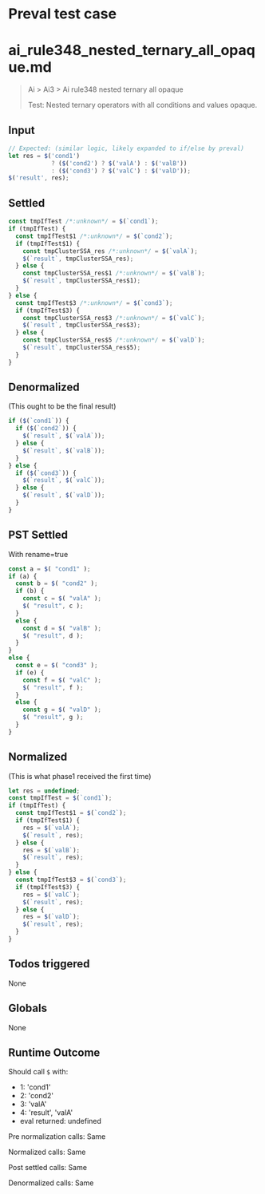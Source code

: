 # Preval test case

# ai_rule348_nested_ternary_all_opaque.md

> Ai > Ai3 > Ai rule348 nested ternary all opaque
>
> Test: Nested ternary operators with all conditions and values opaque.

## Input

`````js filename=intro
// Expected: (similar logic, likely expanded to if/else by preval)
let res = $('cond1') 
            ? ($('cond2') ? $('valA') : $('valB')) 
            : ($('cond3') ? $('valC') : $('valD'));
$('result', res);
`````


## Settled


`````js filename=intro
const tmpIfTest /*:unknown*/ = $(`cond1`);
if (tmpIfTest) {
  const tmpIfTest$1 /*:unknown*/ = $(`cond2`);
  if (tmpIfTest$1) {
    const tmpClusterSSA_res /*:unknown*/ = $(`valA`);
    $(`result`, tmpClusterSSA_res);
  } else {
    const tmpClusterSSA_res$1 /*:unknown*/ = $(`valB`);
    $(`result`, tmpClusterSSA_res$1);
  }
} else {
  const tmpIfTest$3 /*:unknown*/ = $(`cond3`);
  if (tmpIfTest$3) {
    const tmpClusterSSA_res$3 /*:unknown*/ = $(`valC`);
    $(`result`, tmpClusterSSA_res$3);
  } else {
    const tmpClusterSSA_res$5 /*:unknown*/ = $(`valD`);
    $(`result`, tmpClusterSSA_res$5);
  }
}
`````


## Denormalized
(This ought to be the final result)

`````js filename=intro
if ($(`cond1`)) {
  if ($(`cond2`)) {
    $(`result`, $(`valA`));
  } else {
    $(`result`, $(`valB`));
  }
} else {
  if ($(`cond3`)) {
    $(`result`, $(`valC`));
  } else {
    $(`result`, $(`valD`));
  }
}
`````


## PST Settled
With rename=true

`````js filename=intro
const a = $( "cond1" );
if (a) {
  const b = $( "cond2" );
  if (b) {
    const c = $( "valA" );
    $( "result", c );
  }
  else {
    const d = $( "valB" );
    $( "result", d );
  }
}
else {
  const e = $( "cond3" );
  if (e) {
    const f = $( "valC" );
    $( "result", f );
  }
  else {
    const g = $( "valD" );
    $( "result", g );
  }
}
`````


## Normalized
(This is what phase1 received the first time)

`````js filename=intro
let res = undefined;
const tmpIfTest = $(`cond1`);
if (tmpIfTest) {
  const tmpIfTest$1 = $(`cond2`);
  if (tmpIfTest$1) {
    res = $(`valA`);
    $(`result`, res);
  } else {
    res = $(`valB`);
    $(`result`, res);
  }
} else {
  const tmpIfTest$3 = $(`cond3`);
  if (tmpIfTest$3) {
    res = $(`valC`);
    $(`result`, res);
  } else {
    res = $(`valD`);
    $(`result`, res);
  }
}
`````


## Todos triggered


None


## Globals


None


## Runtime Outcome


Should call `$` with:
 - 1: 'cond1'
 - 2: 'cond2'
 - 3: 'valA'
 - 4: 'result', 'valA'
 - eval returned: undefined

Pre normalization calls: Same

Normalized calls: Same

Post settled calls: Same

Denormalized calls: Same
